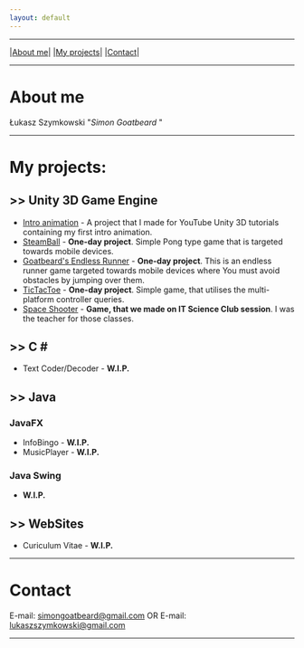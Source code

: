 ```yaml
---
layout: default
---
```

---
|[About me](#about_me)| |[My projects](#my_projects)| |[Contact](#contact)|

---
# <a name="about_me"></a>**About me**
Łukasz Szymkowski "_Simon Goatbeard_ "

---
# <a name="my_projects"></a>**My projects:**
## >> Unity 3D Game Engine

*   [Intro animation](unity-intro) - A project that I made for YouTube Unity 3D tutorials containing my first intro animation.
*   [SteamBall](unity-steamball) - **One-day project**. Simple Pong type game that is targeted towards mobile devices.
*   [Goatbeard's Endless Runner](unity-goatbeardsendlessrunner) - **One-day project**. This is an endless runner game targeted towards mobile devices where You must avoid obstacles by jumping over them.
*   [TicTacToe](unity-tictactoe) - **One-day project**. Simple game, that utilises the multi-platform controller queries.
*   [Space Shooter](https://github.com/SimonGoatbeard/unity-SpaceShooter) - **Game, that we made on IT Science Club session**. I was the teacher for those classes.

## >> C \#
*   Text Coder/Decoder - **W.I.P.**

## >> Java
###   JavaFX
*   InfoBingo - **W.I.P.**
*   MusicPlayer - **W.I.P.**

###   Java Swing
*   **W.I.P.**

## >> WebSites
*   Curiculum Vitae - **W.I.P.**

---
# <a name="contact"></a>**Contact**
E-mail: [simongoatbeard@gmail.com](mailto:simongoatbeard@gmail.com)
OR
E-mail: [lukaszszymkowski@gmail.com](mailto:lukaszszymkowski@gmail.com)

---


<!--- {% include_relative README.md %} -->


<!---
Text can be **bold**, _italic_, or ~~strikethrough~~.

[Link to another page](another-page).

There should be whitespace between paragraphs.

There should be whitespace between paragraphs. We recommend including a README, or a file with information about your project.

# [](#header-1)Header 1

This is a normal paragraph following a header. GitHub is a code hosting platform for version control and collaboration. It lets you and others work together on projects from anywhere.

## [](#header-2)Header 2

> This is a blockquote following a header.
>
> When something is important enough, you do it even if the odds are not in your favor.

### [](#header-3)Header 3

```js
// Javascript code with syntax highlighting.
var fun = function lang(l) {
  dateformat.i18n = require('./lang/' + l)
  return true;
}
```

```ruby
# Ruby code with syntax highlighting
GitHubPages::Dependencies.gems.each do |gem, version|
  s.add_dependency(gem, "= #{version}")
end
```

#### [](#header-4)Header 4

*   This is an unordered list following a header.
*   This is an unordered list following a header.
*   This is an unordered list following a header.

##### [](#header-5)Header 5

1.  This is an ordered list following a header.
2.  This is an ordered list following a header.
3.  This is an ordered list following a header.

###### [](#header-6)Header 6

| head1        | head two          | three |
|:-------------|:------------------|:------|
| ok           | good swedish fish | nice  |
| out of stock | good and plenty   | nice  |
| ok           | good `oreos`      | hmm   |
| ok           | good `zoute` drop | yumm  |

### There's a horizontal rule below this.

* * *

### Here is an unordered list:

*   Item foo
*   Item bar
*   Item baz
*   Item zip

### And an ordered list:

1.  Item one
1.  Item two
1.  Item three
1.  Item four

### And a nested list:

- level 1 item
  - level 2 item
  - level 2 item
    - level 3 item
    - level 3 item
- level 1 item
  - level 2 item
  - level 2 item
  - level 2 item
- level 1 item
  - level 2 item
  - level 2 item
- level 1 item

### Small image

![](https://assets-cdn.github.com/images/icons/emoji/octocat.png)

### Large image

![](https://guides.github.com/activities/hello-world/branching.png)


### Definition lists can be used with HTML syntax.

<dl>
<dt>Name</dt>
<dd>Godzilla</dd>
<dt>Born</dt>
<dd>1952</dd>
<dt>Birthplace</dt>
<dd>Japan</dd>
<dt>Color</dt>
<dd>Green</dd>
</dl>

```
Long, single-line code blocks should not wrap. They should horizontally scroll if they are too long. This line should be long enough to demonstrate this.
```

```
The final element.
```
-->
